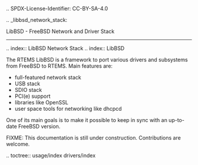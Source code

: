 .. SPDX-License-Identifier: CC-BY-SA-4.0

.. _libbsd_network_stack:

LibBSD - FreeBSD Network and Driver Stack
*****************************************
.. index:: LibBSD Network Stack
.. index:: LibBSD

The RTEMS LibBSD is a framework to port various drivers and subsystems from
FreeBSD to RTEMS. Main features are:

- full-featured network stack
- USB stack
- SDIO stack
- PCI(e) support
- libraries like OpenSSL
- user space tools for networking like dhcpcd

One of its main goals is to make it possible to keep in sync with an up-to-date
FreeBSD version.

FIXME: This documentation is still under construction. Contributions are
welcome.

.. toctree::
	usage/index
	drivers/index
